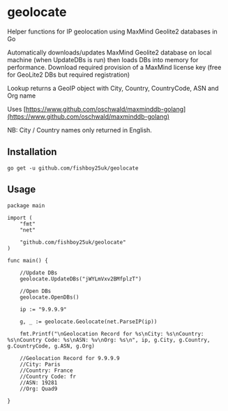 # geolocate
Helper functions for IP geolocation using MaxMind Geolite2 databases in Go

Automatically downloads/updates MaxMind Geolite2 database on local machine (when UpdateDBs is run) then loads DBs into memory for performance. Download required provision of a MaxMind license key (free for GeoLite2 DBs but required registration)

Lookup returns a GeoIP object with City, Country, CountryCode, ASN and Org name

Uses [https://www.github.com/oschwald/maxminddb-golang](https://www.github.com/oschwald/maxminddb-golang)

NB: City / Country names only returned in English.

## Installation
```
go get -u github.com/fishboy25uk/geolocate
```
## Usage
```
package main

import (
	"fmt"
	"net"

	"github.com/fishboy25uk/geolocate"
)

func main() {

	//Update DBs
	geolocate.UpdateDBs("jWYLmVxv2BMfplzT")

	//Open DBs
	geolocate.OpenDBs()

	ip := "9.9.9.9"

	g, _ := geolocate.Geolocate(net.ParseIP(ip))

	fmt.Printf("\nGeolocation Record for %s\nCity: %s\nCountry: %s\nCountry Code: %s\nASN: %v\nOrg: %s\n", ip, g.City, g.Country, g.CountryCode, g.ASN, g.Org)
	
	//Geolocation Record for 9.9.9.9
	//City: Paris
	//Country: France
	//Country Code: fr
	//ASN: 19281
	//Org: Quad9

}

```
